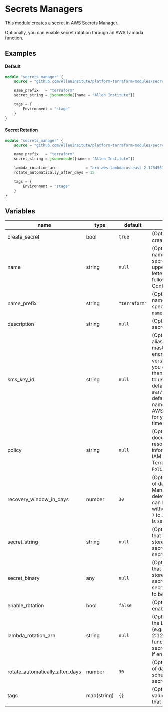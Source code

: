 # Secrets Managers

This module creates a secret in AWS Secrets Manager.

Optionally, you can enable secret rotation through an AWS Lambda function.

## Examples

#### Default

```terraform
module "secrets_manager" {
    source = "github.com/AllenInsitute/platform-terraform-modules/secrets-manager"

    name_prefix   = "terraform"
    secret_string = jsonencode({name = "Allen Institute"})

    tags = {
        Environment = "stage"
    }
}
```

#### Secret Rotation

```terraform
module "secrets_manager" {
    source = "github.com/AllenInsitute/platform-terraform-modules/secrets-manager"

    name_prefix   = "terraform"
    secret_string = jsonencode({name = "Allen Institute"})

    lambda_rotation_arn             = "arn:aws:lambda:us-east-2:123456789012:function:my-function:1"
    rotate_automatically_after_days = 15

    tags = {
        Environment = "stage"
    }
}
```

## Variables
| name | type | default | description |
| --- | --- | --- | --- |
| create_secret | bool | `true` | (Optional) Whether or not to create a secret. |
| name | string | `null` | (Optional) Specifies the friendly name of the new secret. The secret name can consist of uppercase letters, lowercase letters, digits, and any of the following characters: `/_+=.@-` Conflicts with `name_prefix`. |
| name_prefix | string | `"terraform"` | (Optional) Creates a unique name beginning with the specified prefix. Conflicts with `name`. |
| description | string | `null` | (Optional) A description of the secret. |
| kms_key_id | string | `null` | (Optional) Specifies the ARN or alias of the AWS KMS  customer master key (CMK) to be used to encrypt the secret values in the versions stored in this secret. If you don't specify this value, then Secrets Manager defaults to using the AWS account's default CMK (the one named `aws/secretsmanager`). If the default KMS CMK with that name doesn't yet exist, then AWS Secrets Manager creates it for you automatically the first time. |
| policy | string | `null` | (Optional) A valid JSON document representing a resource policy. For more information about building AWS IAM policy documents with Terraform, see the `AWS IAM Policy Document Guide`. |
| recovery_window_in_days | number | `30` | (Optional) Specifies the number of days that AWS Secrets Manager waits before it can delete the secret. This value can be 0 to force deletion without recovery or range from `7` to `30` days. The default value is `30`. |
| secret_string | string | `null` | (Optional) Specifies text data that you want to encrypt and store in this version of the secret. This is required if secret_binary is not set. |
| secret_binary | any | `null` | (Optional) Specifies binary data that you want to encrypt and store in this version of the secret. This is required if secret_string is not set. Needs to be encoded to base64. |
| enable_rotation | bool | `false` | (Optional) Whether or not to enable rotation on secret. |
| lambda_rotation_arn | string | `null` | (Optional) Specifies the ARN of the Lambda function (e.g."arn:aws:lambda:us-east-2:123456789012:function:my-function:1") that can rotate the secret.  This should be provided if enable_roation is set to true |
| rotate_automatically_after_days | number | `30` | (Optional) Specifies the number of days between automatic scheduled rotations of the secret. |
| tags | map(string) | `{}` | (Optional) Specifies a key-value map of user-defined tags that are attached to the secret. |
